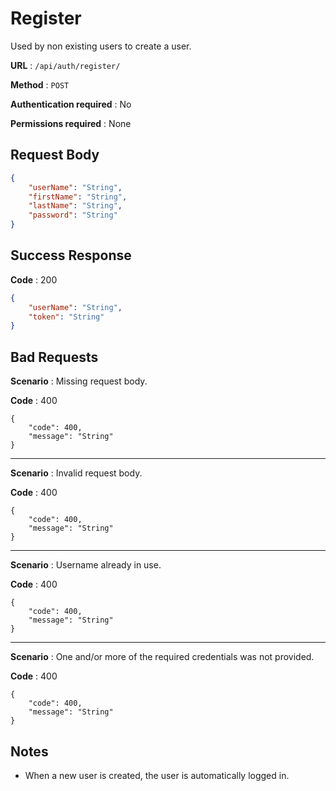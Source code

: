 # Register

Used by non existing users to create a user.

**URL** : `/api/auth/register/`

**Method** : `POST`

**Authentication required** : No

**Permissions required** : None

## Request Body

```json
{
    "userName": "String",
    "firstName": "String",
    "lastName": "String",
    "password": "String"
}
```

## Success Response

**Code** : 200

```json
{
    "userName": "String",
    "token": "String"
}
```

## Bad Requests

**Scenario** : Missing request body.

**Code** : 400

```
{
    "code": 400,
    "message": "String"
}
```

------

**Scenario** : Invalid request body.

**Code** : 400

```
{
    "code": 400,
    "message": "String"
}
```

------

**Scenario** : Username already in use.

**Code** : 400

```
{
    "code": 400,
    "message": "String"
}
```

------

**Scenario** : One and/or more of the required credentials was not provided.

**Code** : 400

```
{
    "code": 400,
    "message": "String"
}
```

## Notes

- When a new user is created, the user is automatically logged in.